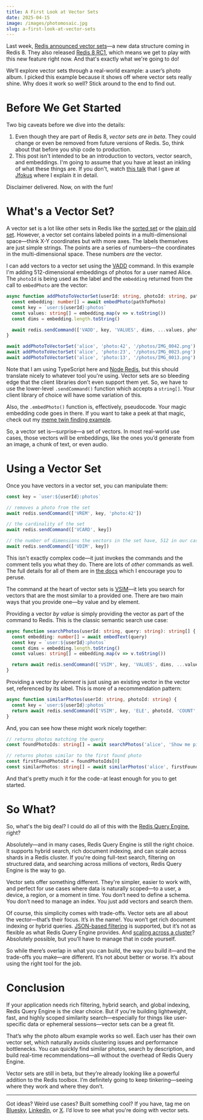 ```yaml
---
title: A First Look at Vector Sets
date: 2025-04-15
image: /images/photomosaic.jpg
slug: a-first-look-at-vector-sets
---
```


Last week, [Redis announced vector sets](https://redis.io/blog/announcing-vector-sets-a-new-redis-data-type-for-vector-similarity/)—a new data structure coming in Redis 8. They also released [Redis 8 RC1](https://hub.docker.com/_/redis), which means we get to play with this new feature right now. And that's exactly what we're going to do!

We’ll explore vector sets through a real-world example: a user’s photo album. I picked this example because it shows off where vector sets really shine. Why does it work so well? Stick around to the end to find out.

# Before We Get Started

Two big caveats before we dive into the details:

1. Even though they are part of Redis 8, _vector sets are in beta_. They could change or even be removed from future versions of Redis. So, think about that before you ship code to production.
2. This post isn't intended to be an introduction to vectors, vector search, and embeddings. I'm going to assume that you have at least an inkling of what these things are. If you don't, watch [this talk](https://www.youtube.com/watch?v=Ybva5RiRBKQ) that I gave at [Jfokus](https://www.jfokus.se/) where I explain it in detail.

Disclaimer delivered. Now, on with the fun!

# What's a Vector Set?

A vector set is a lot like other sets in Redis like the [sorted set](https://redis.io/docs/latest/develop/data-types/sorted-sets/) or the [plain old set](https://redis.io/docs/latest/develop/data-types/sets/). However, a vector set contains labeled points in a multi-dimensional space—think X-Y coordinates but with more axes. The labels themselves are just simple strings. The points are a series of numbers—the coordinates in the multi-dimensional space. These numbers _are_ the vector.

I can add vectors to a vector set using the [VADD](https://redis.io/docs/latest/commands/vadd/) command. In this example I'm adding 512-dimensional embeddings of photos for a user named Alice. The `photoId` is being used as the label and the `embedding` returned from the call to `embedPhoto` are the vector:

```typescript
async function addPhotoToVectorSet(userId: string, photoId: string, pathToPhoto: string) {
  const embedding: number[] = await embedPhoto(pathToPhoto)
  const key = `user:${userId}:photos`
  const values: string[] = embedding.map(v => v.toString())
  const dims = embedding.length.toString()

  await redis.sendCommand(['VADD', key, 'VALUES', dims, ...values, photoId])
}

await addPhotoToVectorSet('alice', 'photo:42', '/photos/IMG_0042.png')
await addPhotoToVectorSet('alice', 'photo:23', '/photos/IMG_0023.png')
await addPhotoToVectorSet('alice', 'photo:13', '/photos/IMG_0013.png')
```

Note that I am using TypeScript here and [Node Redis](https://github.com/redis/node-redis), but this should translate nicely to whatever tool you're using. Vector sets are so bleeding edge that the client libraries don't even support them yet. So, we have to use the lower-level `.sendCommand()` function which accepts a `string[]`. Your client library of choice will have some variation of this.

Also, the `.embedPhoto()` function is, effectively, pseudocode. Your magic embedding code goes in there. If you want to take a peek at that magic, check out my [meme twin finding example](https://github.com/guyroyse/modern-problems-require-modern-solutions).

So, a vector set is—surprise—a set of vectors. In most real-world use cases, those vectors will be embeddings, like the ones you’d generate from an image, a chunk of text, or even audio.

# Using a Vector Set

Once you have vectors in a vector set, you can manipulate them:

```typescript
const key = `user:${userId}:photos`

// removes a photo from the set
await redis.sendCommand(['VREM', key, 'photo:42'])

// the cardinality of the set
await redis.sendCommand(['VCARD', key])

// the number of dimensions the vectors in the set have, 512 in our case
await redis.sendCommand(['VDIM', key])
```

This isn't exactly complex code—it just invokes the commands and the comment tells you what they do. There are lots of _other_ commands as well. The full details for all of them are in [the docs](https://redis.io/docs/latest/develop/data-types/vector-sets/) which I encourage you to peruse.

The command at the heart of vector sets is [VSIM](https://redis.io/docs/latest/commands/vsim/)—it lets you search for vectors that are the most similar to a provided one. There are two main ways that you provide one—by value and by element.

Providing a vector _by value_ is simply providing the vector as part of the command to Redis. This is the classic semantic search use case:

```typescript
async function searchPhotos(userId: string, query: string): string[] {
  const embedding: number[] = await embedText(query)
  const key = `user:${userId}:photos`
  const dims = embedding.length.toString()
  const values: string[] = embedding.map(v => v.toString())

  return await redis.sendCommand(['VSIM', key, 'VALUES', dims, ...values, 'COUNT', '3'])
}
```

Providing a vector _by element_ is just using an existing vector in the vector set, referenced by its label. This is more of a recommendation pattern:

```typescript
async function similarPhotos(userId: string, photoId: string) {
  const key = `user:${userId}:photos`
  return await redis.sendCommand(['VSIM', key, 'ELE', photoId, 'COUNT', '3'])
}
```

And, you can see how these might work nicely together:

```typescript
// returns photos matching the query
const foundPhotoIds: string[] = await searchPhotos('alice', 'Show me pictures of animals')

// returns photos similar to the first found photo
const firstFoundPhotoId = foundPhotoIds[0]
const similarPhotos: string[] = await similarPhotos('alice', firstFoundPhotoId)
```

And that's pretty much it for the code - at least enough for you to get started.

# So What?

So, what's the big deal? I could do all of this with the [Redis Query Engine](https://redis.io/docs/latest/develop/interact/search-and-query/), right?

Absolutely—and in many cases, Redis Query Engine is still the right choice. It supports hybrid search, rich document indexing, and can scale across shards in a Redis cluster. If you're doing full-text search, filtering on structured data, and searching across millions of vectors, Redis Query Engine is the way to go.

Vector sets offer something different. They're simpler, easier to work with, and perfect for use cases where data is naturally scoped—to a user, a device, a region, or a moment in time. You don’t need to define a schema. You don’t need to manage an index. You just add vectors and search them.

Of course, this simplicity comes with trade-offs. Vector sets are all about the vector—that’s their focus. It’s in the name!. You won’t get rich document indexing or hybrid queries. [JSON-based filtering](https://redis.io/docs/latest/develop/data-types/vector-sets/filtered-search/) is supported, but it’s not as flexible as what Redis Query Engine provides. And [scaling across a cluster](https://redis.io/docs/latest/develop/data-types/vector-sets/scalability/)? Absolutely possible, but you’ll have to manage that in code yourself.

So while there’s overlap in what you can build, the way you build it—and the trade-offs you make—are different. It’s not about better or worse. It’s about using the right tool for the job.

# Conclusion

If your application needs rich filtering, hybrid search, and global indexing, Redis Query Engine is the clear choice. But if you're building lightweight, fast, and highly scoped similarity search—especially for things like user-specific data or ephemeral sessions—vector sets can be a great fit.

That’s why the photo album example works so well. Each user has their own vector set, which naturally avoids clustering issues and performance bottlenecks. You can quickly find similar photos, search by description, and build real-time recommendations—all without the overhead of Redis Query Engine.

Vector sets are still in beta, but they’re already looking like a powerful addition to the Redis toolbox. I’m definitely going to keep tinkering—seeing where they work and where they don’t.

---

Got ideas? Weird use cases? Built something cool? If you have, tag me on [Bluesky](https://bsky.app/profile/guy.dev), [LinkedIn](https://www.linkedin.com/in/groyse/), or [X](https://x.com/guyroyse). I’d love to see what you're doing with vector sets.
